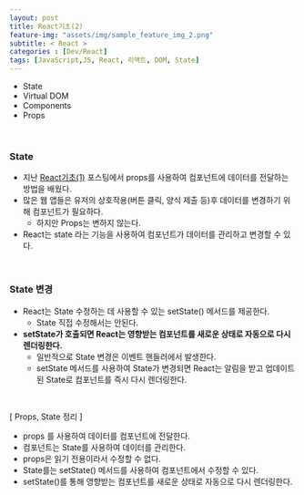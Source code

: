 ```yaml
---
layout: post
title: React기초(2)
feature-img: "assets/img/sample_feature_img_2.png"
subtitle: < React >
categories : [Dev/React]
tags: [JavaScript,JS, React, 리액트, DOM, State]
---
```


- State
- Virtual DOM
- Components
- Props


<br>


###  State
- 지난 [React기초(1)](https://bokyeong-kim.github.io/dev/react/2021/03/24/react(1).html) 포스팅에서 props를 사용하여 컴포넌트에 데이터를 전달하는 방법을 배웠다.
- 많은 웹 앱들은 유저의 상호작용(버튼 클릭, 양식 제출 등)후 데이터를 변경하기 위해 컴포넌트가 필요하다.
    - 하지만 Props는 변하지 않는다.
- React는 state 라는 기능을 사용하여 컴포넌트가 데이터를 관리하고 변경할 수 있다.

<br>

### State 변경
- React는 State 수정하는 데 사용할 수 있는 setState() 메서드를 제공한다.
    - State 직접 수정해서는 안된다.
-  **setState가 호출되면 React는 영향받는 컴포넌트를 새로운 상태로 자동으로 다시 렌더링한다.**
    - 일반적으로 State 변경은 이벤트 핸들러에서 발생한다.
    - setState 메서드를 사용하여 State가 변경되면 React는 알림을 받고 업데이트 된 State로 컴포넌트를 즉시 다시 렌더링한다.


<br>


[ Props, State 정리 ]

- props 를 사용하여 데이터를 컴포넌트에 전달한다.
- 컴포넌트는 State를 사용하여 데이터를 관리한다.
- props은 읽기 전용이라서 수정할 수 없다.
- State를는 setState() 메서드를 사용하여 컴포넌트에서 수정할 수 있다.
- setState()를 통해 영향받는 컴포넌트를 새로운 상태로 자동으로 다시 렌더링한다.


<br>

